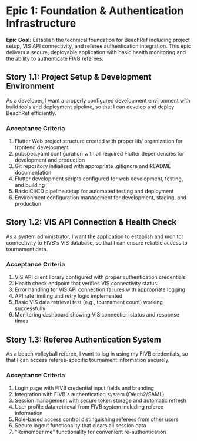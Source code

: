 # Epic 1: Foundation & Authentication Infrastructure

**Epic Goal:** Establish the technical foundation for BeachRef including project setup, VIS API connectivity, and referee authentication integration. This epic delivers a secure, deployable application with basic health monitoring and the ability to authenticate FIVB referees.

## Story 1.1: Project Setup & Development Environment
As a developer,
I want a properly configured development environment with build tools and deployment pipeline,
so that I can develop and deploy BeachRef efficiently.

### Acceptance Criteria
1. Flutter Web project structure created with proper lib/ organization for frontend development
2. pubspec.yaml configuration with all required Flutter dependencies for development and production
3. Git repository initialized with appropriate .gitignore and README documentation
4. Flutter development scripts configured for web development, testing, and building
5. Basic CI/CD pipeline setup for automated testing and deployment
6. Environment configuration management for development, staging, and production

## Story 1.2: VIS API Connection & Health Check
As a system administrator,
I want the application to establish and monitor connectivity to FIVB's VIS database,
so that I can ensure reliable access to tournament data.

### Acceptance Criteria
1. VIS API client library configured with proper authentication credentials
2. Health check endpoint that verifies VIS connectivity status
3. Error handling for VIS API connection failures with appropriate logging
4. API rate limiting and retry logic implemented
5. Basic VIS data retrieval test (e.g., tournament count) working successfully
6. Monitoring dashboard showing VIS connection status and response times

## Story 1.3: Referee Authentication System
As a beach volleyball referee,
I want to log in using my FIVB credentials,
so that I can access referee-specific tournament information securely.

### Acceptance Criteria
1. Login page with FIVB credential input fields and branding
2. Integration with FIVB's authentication system (OAuth2/SAML)
3. Session management with secure token storage and automatic refresh
4. User profile data retrieval from FIVB system including referee information
5. Role-based access control distinguishing referees from other users
6. Secure logout functionality that clears all session data
7. "Remember me" functionality for convenient re-authentication
